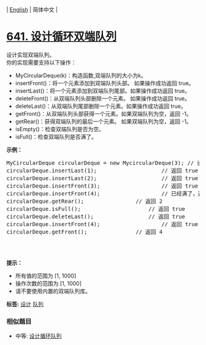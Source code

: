 | [English](README_EN.md) | 简体中文 |

# [641. 设计循环双端队列](https://leetcode-cn.com/problems/design-circular-deque)
<p>设计实现双端队列。<br>
你的实现需要支持以下操作：</p>

<ul>
	<li>MyCircularDeque(k)：构造函数,双端队列的大小为k。</li>
	<li>insertFront()：将一个元素添加到双端队列头部。 如果操作成功返回 true。</li>
	<li>insertLast()：将一个元素添加到双端队列尾部。如果操作成功返回 true。</li>
	<li>deleteFront()：从双端队列头部删除一个元素。 如果操作成功返回 true。</li>
	<li>deleteLast()：从双端队列尾部删除一个元素。如果操作成功返回 true。</li>
	<li>getFront()：从双端队列头部获得一个元素。如果双端队列为空，返回 -1。</li>
	<li>getRear()：获得双端队列的最后一个元素。&nbsp;如果双端队列为空，返回 -1。</li>
	<li>isEmpty()：检查双端队列是否为空。</li>
	<li>isFull()：检查双端队列是否满了。</li>
</ul>

<p><strong>示例：</strong></p>

<pre>MyCircularDeque circularDeque = new MycircularDeque(3); // 设置容量大小为3
circularDeque.insertLast(1);			        // 返回 true
circularDeque.insertLast(2);			        // 返回 true
circularDeque.insertFront(3);			        // 返回 true
circularDeque.insertFront(4);			        // 已经满了，返回 false
circularDeque.getRear();  				// 返回 2
circularDeque.isFull();				        // 返回 true
circularDeque.deleteLast();			        // 返回 true
circularDeque.insertFront(4);			        // 返回 true
circularDeque.getFront();				// 返回 4
&nbsp;</pre>

<p>&nbsp;</p>

<p><strong>提示：</strong></p>

<ul>
	<li>所有值的范围为 [1, 1000]</li>
	<li>操作次数的范围为 [1, 1000]</li>
	<li>请不要使用内置的双端队列库。</li>
</ul>

**标签:**  [设计](https://leetcode-cn.com/tag/design) [队列](https://leetcode-cn.com/tag/queue) 
 ### 相似题目
- 中等:	[设计循环队列](https://leetcode-cn.com/problems/design-circular-queue) 
